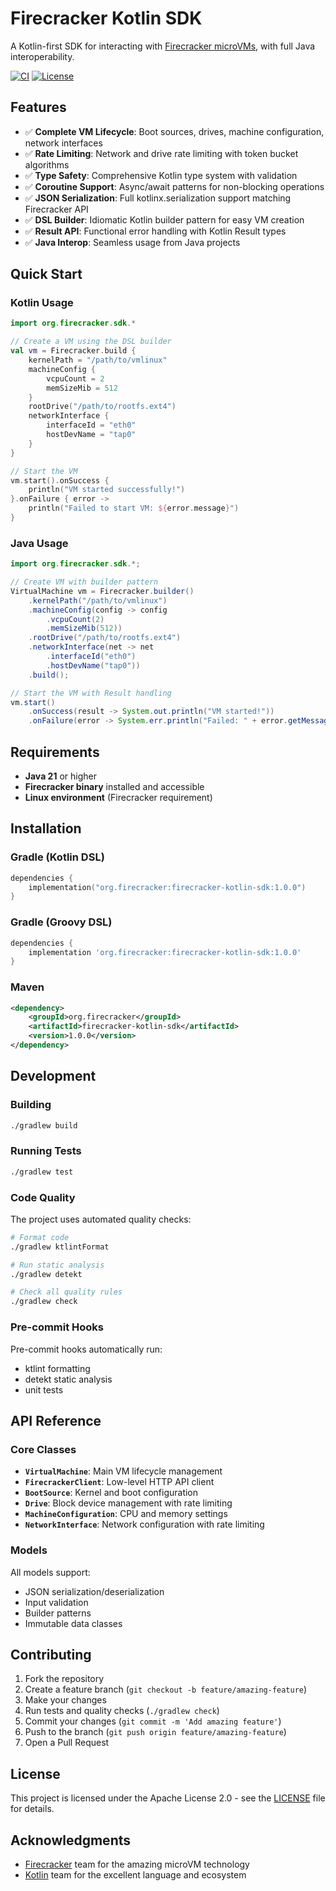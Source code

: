 # Firecracker Kotlin SDK

A Kotlin-first SDK for interacting with [Firecracker microVMs](https://firecracker-microvm.github.io/), with full Java interoperability.

[![CI](https://github.com/ladislavmacoun/firecracker-kotlin-sdk/actions/workflows/ci.yml/badge.svg)](https://github.com/ladislavmacoun/firecracker-kotlin-sdk/actions/workflows/ci.yml)
[![License](https://img.shields.io/badge/License-Apache%202.0-blue.svg)](https://opensource.org/licenses/Apache-2.0)

## Features

- ✅ **Complete VM Lifecycle**: Boot sources, drives, machine configuration, network interfaces
- ✅ **Rate Limiting**: Network and drive rate limiting with token bucket algorithms
- ✅ **Type Safety**: Comprehensive Kotlin type system with validation
- ✅ **Coroutine Support**: Async/await patterns for non-blocking operations
- ✅ **JSON Serialization**: Full kotlinx.serialization support matching Firecracker API
- ✅ **DSL Builder**: Idiomatic Kotlin builder pattern for easy VM creation
- ✅ **Result API**: Functional error handling with Kotlin Result types
- ✅ **Java Interop**: Seamless usage from Java projects

## Quick Start

### Kotlin Usage

```kotlin
import org.firecracker.sdk.*

// Create a VM using the DSL builder
val vm = Firecracker.build {
    kernelPath = "/path/to/vmlinux"
    machineConfig {
        vcpuCount = 2
        memSizeMib = 512
    }
    rootDrive("/path/to/rootfs.ext4")
    networkInterface {
        interfaceId = "eth0"
        hostDevName = "tap0"
    }
}

// Start the VM
vm.start().onSuccess {
    println("VM started successfully!")
}.onFailure { error ->
    println("Failed to start VM: ${error.message}")
}
```

### Java Usage

```java
import org.firecracker.sdk.*;

// Create VM with builder pattern
VirtualMachine vm = Firecracker.builder()
    .kernelPath("/path/to/vmlinux")
    .machineConfig(config -> config
        .vcpuCount(2)
        .memSizeMib(512))
    .rootDrive("/path/to/rootfs.ext4")
    .networkInterface(net -> net
        .interfaceId("eth0")
        .hostDevName("tap0"))
    .build();

// Start the VM with Result handling
vm.start()
    .onSuccess(result -> System.out.println("VM started!"))
    .onFailure(error -> System.err.println("Failed: " + error.getMessage()));
```

## Requirements

- **Java 21** or higher
- **Firecracker binary** installed and accessible
- **Linux environment** (Firecracker requirement)

## Installation

### Gradle (Kotlin DSL)

```kotlin
dependencies {
    implementation("org.firecracker:firecracker-kotlin-sdk:1.0.0")
}
```

### Gradle (Groovy DSL)

```groovy
dependencies {
    implementation 'org.firecracker:firecracker-kotlin-sdk:1.0.0'
}
```

### Maven

```xml
<dependency>
    <groupId>org.firecracker</groupId>
    <artifactId>firecracker-kotlin-sdk</artifactId>
    <version>1.0.0</version>
</dependency>
```

## Development

### Building

```bash
./gradlew build
```

### Running Tests

```bash
./gradlew test
```

### Code Quality

The project uses automated quality checks:

```bash
# Format code
./gradlew ktlintFormat

# Run static analysis
./gradlew detekt

# Check all quality rules
./gradlew check
```

### Pre-commit Hooks

Pre-commit hooks automatically run:

- ktlint formatting
- detekt static analysis
- unit tests

## API Reference

### Core Classes

- **`VirtualMachine`**: Main VM lifecycle management
- **`FirecrackerClient`**: Low-level HTTP API client
- **`BootSource`**: Kernel and boot configuration
- **`Drive`**: Block device management with rate limiting
- **`MachineConfiguration`**: CPU and memory settings
- **`NetworkInterface`**: Network configuration with rate limiting

### Models

All models support:

- JSON serialization/deserialization
- Input validation
- Builder patterns
- Immutable data classes

## Contributing

1. Fork the repository
2. Create a feature branch (`git checkout -b feature/amazing-feature`)
3. Make your changes
4. Run tests and quality checks (`./gradlew check`)
5. Commit your changes (`git commit -m 'Add amazing feature'`)
6. Push to the branch (`git push origin feature/amazing-feature`)
7. Open a Pull Request

## License

This project is licensed under the Apache License 2.0 - see the [LICENSE](LICENSE) file for details.

## Acknowledgments

- [Firecracker](https://firecracker-microvm.github.io/) team for the amazing microVM technology
- [Kotlin](https://kotlinlang.org/) team for the excellent language and ecosystem
